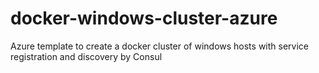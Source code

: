 # docker-windows-cluster-azure

Azure template to create a docker cluster of windows hosts with service registration and discovery by Consul
